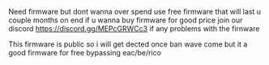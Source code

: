 Need firmware but dont wanna over spend use free firmware that will last u couple months on end if u wanna buy firmware for good price join our discord https://discord.gg/MEPcGRWCc3 if any problems with the firnware

This firmware is public so i will get dected once ban wave come but it a good firmware for free bypassing eac/be/rico
